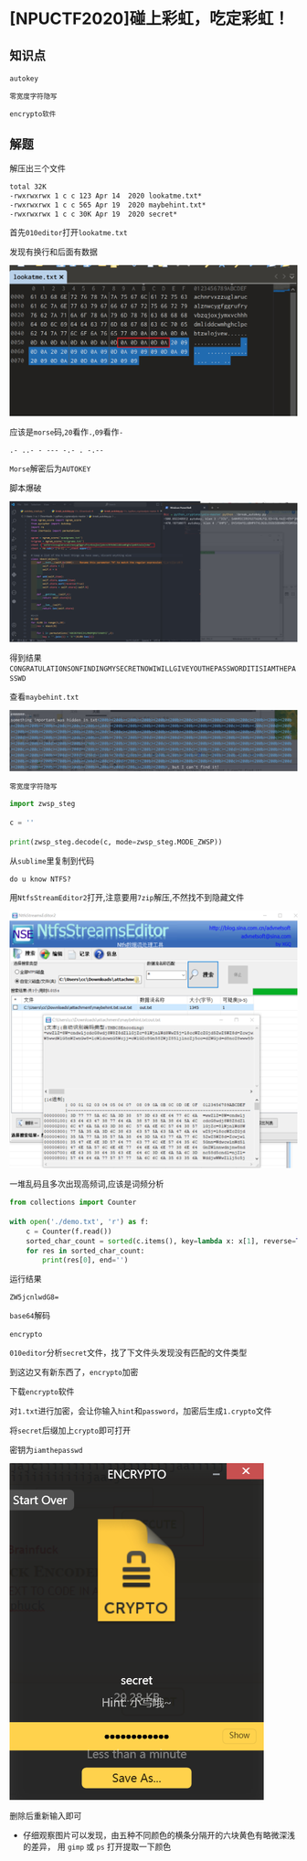 # [NPUCTF2020]碰上彩虹，吃定彩虹！

## 知识点

`autokey`

`零宽度字符隐写`

`encrypto软件`

## 解题

解压出三个文件

```
total 32K
-rwxrwxrwx 1 c c 123 Apr 14  2020 lookatme.txt*
-rwxrwxrwx 1 c c 565 Apr 19  2020 maybehint.txt*
-rwxrwxrwx 1 c c 30K Apr 19  2020 secret*
```

首先`010editor`打开`lookatme.txt`

发现有换行和后面有数据

![](./img/134-1.png)

应该是`morse`码,`20`看作`.`,`09`看作`-`

```
.- ..- - --- -.- . -.--
```

`Morse`解密后为`AUTOKEY`

脚本爆破

![](./img/134-2.png)

得到结果` CONGRATULATIONSONFINDINGMYSECRETNOWIWILLGIVEYOUTHEPASSWORDITISIAMTHEPASSWD`

查看`maybehint.txt`

![](./img/134-3.png)

`零宽度字符隐写`

```python
import zwsp_steg

c = '​​​​​​‌​‍​‌​​​​​​‌‌​‌​​​​​​​​‌​‌‍​​​​​​‌‌‌​​​​​​​​​‌​‌‍​​​​​​‌​‍‍‍​​​​​​‌‌​​‍​​​​​​‌‌​‌​​​​​​​‌‌‌​‍​​​​​​​‌​‌‍​​​​​​​‍‍‍​​​​​​​‌​​‌​​​​​​​​‍‌‍‌​​​​​​‌​​​‍​​​​​​​‍‌​​'
    
print(zwsp_steg.decode(c, mode=zwsp_steg.MODE_ZWSP))
```

从`sublime`里复制到代码

```
do u know NTFS?
```

用`NtfsStreamEditor2`打开,注意要用`7zip`解压,不然找不到隐藏文件

![](./img/134-4.png)

一堆乱码且多次出现高频词,应该是词频分析

```python
from collections import Counter

with open('./demo.txt', 'r') as f:
    c = Counter(f.read())
    sorted_char_count = sorted(c.items(), key=lambda x: x[1], reverse=True)
    for res in sorted_char_count:
        print(res[0], end='')
```

运行结果

```
ZW5jcnlwdG8=
```

`base64`解码

`encrypto`

`010editor`分析`secret`文件，找了下文件头发现没有匹配的文件类型

到这边又有新东西了，`encrypto`加密

下载`encrypto`软件

对`1.txt`进行加密，会让你输入`hint`和`password`，加密后生成`1.crypto`文件

将`secret`后缀加上`crypto`即可打开

密钥为`iamthepasswd`

![](./img/134-5.png)

删除后重新输入即可

- 仔细观察图片可以发现，由五种不同颜色的横条分隔开的六块⻩色有略微深浅的差异， 用 `gimp` 或 `ps` 打开提取一下颜色
